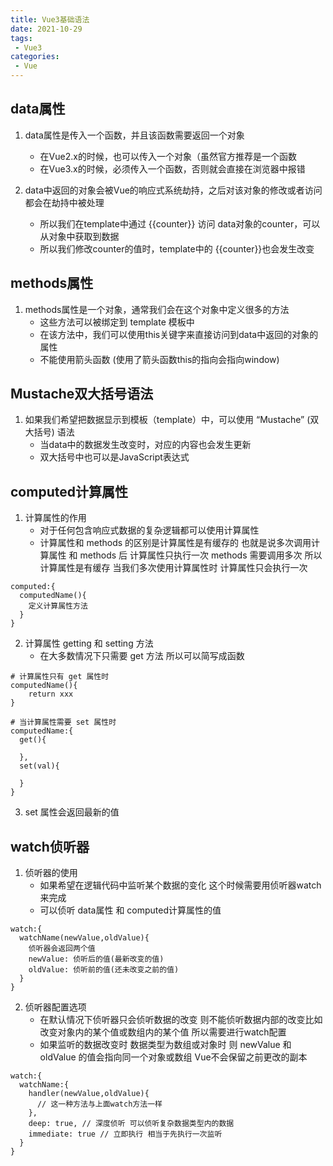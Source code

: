 ```yaml
---
title: Vue3基础语法
date: 2021-10-29
tags:
 - Vue3
categories: 
 - Vue
---
```


## data属性

1. data属性是传入一个函数，并且该函数需要返回一个对象
    - 在Vue2.x的时候，也可以传入一个对象（虽然官方推荐是一个函数
    - 在Vue3.x的时候，必须传入一个函数，否则就会直接在浏览器中报错

2. data中返回的对象会被Vue的响应式系统劫持，之后对该对象的修改或者访问都会在劫持中被处理
    - 所以我们在template中通过 {{counter}} 访问 data对象的counter，可以从对象中获取到数据
    - 所以我们修改counter的值时，template中的 {{counter}}也会发生改变

## methods属性

1. methods属性是一个对象，通常我们会在这个对象中定义很多的方法
    - 这些方法可以被绑定到 template 模板中
    - 在该方法中，我们可以使用this关键字来直接访问到data中返回的对象的属性
    - 不能使用箭头函数 (使用了箭头函数this的指向会指向window)

## Mustache双大括号语法

1. 如果我们希望把数据显示到模板（template）中，可以使用 “Mustache” (双大括号) 语法
    - 当data中的数据发生改变时，对应的内容也会发生更新
    - 双大括号中也可以是JavaScript表达式
    
## computed计算属性

1. 计算属性的作用
    - 对于任何包含响应式数据的复杂逻辑都可以使用计算属性
    - 计算属性和 methods 的区别是计算属性是有缓存的 也就是说多次调用计算属性 和 methods 后 计算属性只执行一次 methods 需要调用多次 所以计算属性是有缓存 当我们多次使用计算属性时 计算属性只会执行一次
```vue
computed:{
  computedName(){
    定义计算属性方法
  }
}
```

2. 计算属性 getting 和 setting 方法
    - 在大多数情况下只需要 get 方法 所以可以简写成函数
```vue
# 计算属性只有 get 属性时
computedName(){
    return xxx
}

# 当计算属性需要 set 属性时
computedName:{
  get(){

  },
  set(val){

  }
}
```
3. set 属性会返回最新的值

## watch侦听器
1. 侦听器的使用
    - 如果希望在逻辑代码中监听某个数据的变化 这个时候需要用侦听器watch来完成
    - 可以侦听 data属性 和 computed计算属性的值
```vue
watch:{
  watchName(newValue,oldValue){
    侦听器会返回两个值
    newValue: 侦听后的值(最新改变的值) 
    oldValue: 侦听前的值(还未改变之前的值) 
  }
}
```

2. 侦听器配置选项
    - 在默认情况下侦听器只会侦听数据的改变 则不能侦听数据内部的改变比如改变对象内的某个值或数组内的某个值 所以需要进行watch配置
    - 如果监听的数据改变时 数据类型为数组或对象时 则 newValue 和 oldValue 的值会指向同一个对象或数组  Vue不会保留之前更改的副本
```vue
watch:{
  watchName:{
    handler(newValue,oldValue){
      // 这一种方法与上面watch方法一样
    },
    deep: true, // 深度侦听 可以侦听复杂数据类型内的数据
    immediate: true // 立即执行 相当于先执行一次监听
  }
}
```




